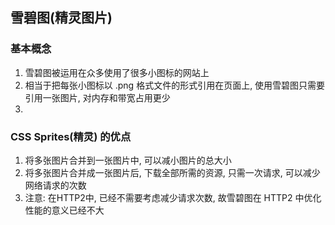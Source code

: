 ## 雪碧图(精灵图片)

### 基本概念

1. 雪碧图被运用在众多使用了很多小图标的网站上
2. 相当于把每张小图标以 .png 格式文件的形式引用在页面上, 使用雪碧图只需要引用一张图片, 对内存和带宽占用更少
3. 

 

### CSS Sprites(精灵) 的优点

1. 将多张图片合并到一张图片中, 可以减小图片的总大小
2. 将多张图片合并成一张图片后, 下载全部所需的资源, 只需一次请求, 可以减少网络请求的次数
3. 注意: 在HTTP2中, 已经不需要考虑减少请求次数, 故雪碧图在 HTTP2 中优化性能的意义已经不大



